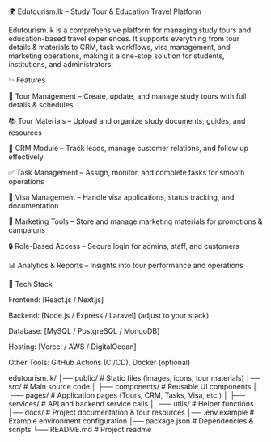 🌍 Edutourism.lk – Study Tour & Education Travel Platform

Edutourism.lk is a comprehensive platform for managing study tours and education-based travel experiences. It supports everything from tour details & materials to CRM, task workflows, visa management, and marketing operations, making it a one-stop solution for students, institutions, and administrators.

✨ Features

📅 Tour Management – Create, update, and manage study tours with full details & schedules

📚 Tour Materials – Upload and organize study documents, guides, and resources

🎯 CRM Module – Track leads, manage customer relations, and follow up effectively

✅ Task Management – Assign, monitor, and complete tasks for smooth operations

🛂 Visa Management – Handle visa applications, status tracking, and documentation

📢 Marketing Tools – Store and manage marketing materials for promotions & campaigns

🔒 Role-Based Access – Secure login for admins, staff, and customers

📊 Analytics & Reports – Insights into tour performance and operations

🚀 Tech Stack

Frontend: [React.js / Next.js]

Backend: [Node.js / Express / Laravel] (adjust to your stack)

Database: [MySQL / PostgreSQL / MongoDB]

Hosting: [Vercel / AWS / DigitalOcean]

Other Tools: GitHub Actions (CI/CD), Docker (optional)


edutourism.lk/
│── public/          # Static files (images, icons, tour materials)
│── src/             # Main source code
│   ├── components/  # Reusable UI components
│   ├── pages/       # Application pages (Tours, CRM, Tasks, Visa, etc.)
│   ├── services/    # API and backend service calls
│   └── utils/       # Helper functions
│── docs/            # Project documentation & tour resources
│── .env.example     # Example environment configuration
│── package.json     # Dependencies & scripts
└── README.md        # Project readme
